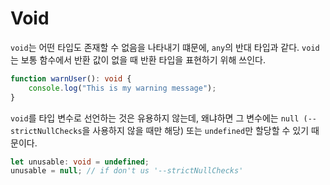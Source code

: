 # Void
`void`는 어떤 타입도 존재할 수 없음을 나타내기 떄문에, `any`의 반대 타입과 같다. `void`는 보통 함수에서 반환 값이 없을 때 반환 타입을 표현하기 위해 쓰인다.

```ts
function warnUser(): void {
    console.log("This is my warning message");
}
```

`void`를 타입 변수로 선언하는 것은 유용하지 않는데, 왜냐하면 그 변수에는 `null (--strictNullChecks`을 사용하지 않을 때만 해당) 또는 `undefined`만 할당할 수 있기 때문이다.

```ts
let unusable: void = undefined;
unusable = null; // if don't us '--strictNullChecks'
```